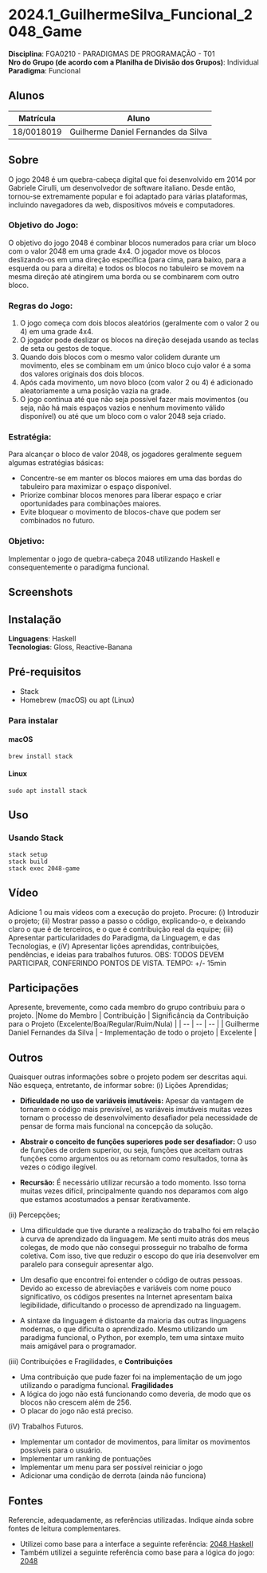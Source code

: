 <!-- # RepositorioTemplate
Esse repositório é para ser utilizado pelos grupos como um template inicial, da home page do Projeto.
As seções do Template NÃO DEVEM SER OMITIDAS, sendo TODAS RELEVANTES.

**!! *Atenção: Renomeie o seu repositório para (Ano.Semestre)_(Grupo)_(Paradigma)_(NomeDoProjeto)*. !!** 

Paradigmas:
 - Funcional
 - Logico
 - SMA -->

<!-- **!! *Não coloque os nomes dos alunos no título do repositório*. !!**

**!! *Exemplo de título correto: 2023.2_G1_Logico_ProjetoRoteirosAereos*. !!**
 
 (Apague esses comentários) -->

# 2024.1_GuilhermeSilva_Funcional_2048_Game

**Disciplina**: FGA0210 - PARADIGMAS DE PROGRAMAÇÃO - T01 <br>
**Nro do Grupo (de acordo com a Planilha de Divisão dos Grupos)**: Individual<br>
**Paradigma**: Funcional<br>

## Alunos
|Matrícula | Aluno |
| -- | -- |
| 18/0018019  |  Guilherme Daniel Fernandes da Silva |

## Sobre 
O jogo 2048 é um quebra-cabeça digital que foi desenvolvido em 2014 por Gabriele Cirulli, um desenvolvedor de software italiano. Desde então, tornou-se extremamente popular e foi adaptado para várias plataformas, incluindo navegadores da web, dispositivos móveis e computadores.

### Objetivo do Jogo:
O objetivo do jogo 2048 é combinar blocos numerados para criar um bloco com o valor 2048 em uma grade 4x4. O jogador move os blocos deslizando-os em uma direção específica (para cima, para baixo, para a esquerda ou para a direita) e todos os blocos no tabuleiro se movem na mesma direção até atingirem uma borda ou se combinarem com outro bloco.

### Regras do Jogo:
1. O jogo começa com dois blocos aleatórios (geralmente com o valor 2 ou 4) em uma grade 4x4.
2. O jogador pode deslizar os blocos na direção desejada usando as teclas de seta ou gestos de toque.
3. Quando dois blocos com o mesmo valor colidem durante um movimento, eles se combinam em um único bloco cujo valor é a soma dos valores originais dos dois blocos.
4. Após cada movimento, um novo bloco (com valor 2 ou 4) é adicionado aleatoriamente a uma posição vazia na grade.
5. O jogo continua até que não seja possível fazer mais movimentos (ou seja, não há mais espaços vazios e nenhum movimento válido disponível) ou até que um bloco com o valor 2048 seja criado.

### Estratégia:
Para alcançar o bloco de valor 2048, os jogadores geralmente seguem algumas estratégias básicas:
- Concentre-se em manter os blocos maiores em uma das bordas do tabuleiro para maximizar o espaço disponível.
- Priorize combinar blocos menores para liberar espaço e criar oportunidades para combinações maiores.
- Evite bloquear o movimento de blocos-chave que podem ser combinados no futuro.

### Objetivo:
Implementar o jogo de quebra-cabeça 2048 utilizando Haskell e consequentemente o paradígma funcional.

## Screenshots


## Instalação 
**Linguagens**: Haskell<br>
**Tecnologias**: Gloss, Reactive-Banana<br>

## Pré-requisitos
- Stack
- Homebrew (macOS) ou apt (Linux)

### Para instalar

#### macOS
```
brew install stack
```

#### Linux
```
sudo apt install stack
```

## Uso 
 
### Usando Stack
```
stack setup
stack build
stack exec 2048-game
```

## Vídeo
Adicione 1 ou mais vídeos com a execução do projeto.
Procure: 
(i) Introduzir o projeto;
(ii) Mostrar passo a passo o código, explicando-o, e deixando claro o que é de terceiros, e o que é contribuição real da equipe;
(iii) Apresentar particularidades do Paradigma, da Linguagem, e das Tecnologias, e
(iV) Apresentar lições aprendidas, contribuições, pendências, e ideias para trabalhos futuros.
OBS: TODOS DEVEM PARTICIPAR, CONFERINDO PONTOS DE VISTA.
TEMPO: +/- 15min

## Participações
Apresente, brevemente, como cada membro do grupo contribuiu para o projeto.
|Nome do Membro | Contribuição | Significância da Contribuição para o Projeto (Excelente/Boa/Regular/Ruim/Nula) |
| -- | -- | -- |
| Guilherme Daniel Fernandes da Silva  |  - Implementação de todo o projeto  | Excelente |

## Outros 
Quaisquer outras informações sobre o projeto podem ser descritas aqui. Não esqueça, entretanto, de informar sobre:
(i) Lições Aprendidas;
- **Dificuldade no uso de variáveis imutáveis:** Apesar da vantagem de tornarem o código mais previsível, as variáveis imutáveis muitas vezes tornam o processo de desenvolvimento desafiador pela necessidade de pensar de forma mais funcional na concepção da solução.

- **Abstrair o conceito de funções superiores pode ser desafiador:**  O uso de funções de ordem superior, ou seja, funções que aceitam outras funções como argumentos ou as retornam como resultados, torna às vezes o código ilegível.

- **Recursão:** É necessário utilizar recursão a todo momento. Isso torna muitas vezes difícil, principalmente quando nos deparamos com algo que estamos acostumados a pensar iterativamente.

(ii) Percepções;
- Uma dificuldade que tive durante a realização do trabalho foi em relação à curva de aprendizado da linguagem. Me senti muito atrás dos meus colegas, de modo que não consegui prosseguir no trabalho de forma coletiva. Com isso, tive que reduzir o escopo do que iria desenvolver em paralelo para conseguir apresentar algo.

- Um desafio que encontrei foi entender o código de outras pessoas. Devido ao excesso de abreviações e variáveis com nome pouco significativo, os códigos presentes na Internet apresentam baixa legibilidade, dificultando o processo de aprendizado na linguagem.

- A sintaxe da linguagem é distoante da maioria das outras linguagens modernas, o que dificulta o aprendizado. Mesmo utilizando um paradigma funcional, o Python, por exemplo, tem uma sintaxe muito mais amigável para o programador.

(iii) Contribuições e Fragilidades, e
**Contribuições**
- Uma contribuição que pude fazer foi na implementação de um jogo utilizando o paradígma funcional.
**Fragilidades**
- A lógica do jogo não está funcionando como deveria, de modo que os blocos não crescem além de 256.
- O placar do jogo não está preciso.

(iV) Trabalhos Futuros.
- Implementar um contador de movimentos, para limitar os movimentos possíveis para o usuário.
- Implementar um ranking de pontuações
- Implementar um menu para ser possível reiniciar o jogo
- Adicionar uma condição de derrota (ainda não funciona)

## Fontes
Referencie, adequadamente, as referências utilizadas.
Indique ainda sobre fontes de leitura complementares.

- Utilizei como base para a interface a seguinte referência: [2048 Haskell](https://github.com/8Gitbrix/2048Haskell)
- Também utilizei a seguinte referência como base para a lógica do jogo: [2048](https://github.com/gregorulm/h2048)
